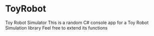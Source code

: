 # ToyRobot
Toy Robot Simulator
This is a random C# console app for a Toy Robot Simulation library
Feel free to extend its functions
